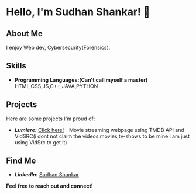 # Hello, I'm Sudhan Shankar! 👋

## About Me
I enjoy Web dev, Cybersecurity(Forensics).

## Skills
- **Programming Languages:(Can't call myself a master)**
HTML,CSS,JS,C++,JAVA,PYTHON

## Projects
Here are some projects I'm proud of:
- ***Lumiere:*** [Click here!](https://lumiere-tv.vercel.app/) - Movie streaming webpage using TMDB API and VidSRC(i dont not claim the videos.movies,tv-shows to be mine i am just using VidSrc to get it)

## Find Me
- ***LinkedIn:*** [Sudhan Shankar](https://www.linkedin.com/in/sudhan-shankar-1710a529b?utm_source=share&utm_campaign=share_via&utm_content=profile&utm_medium=android_app)

**Feel free to reach out and connect!**
